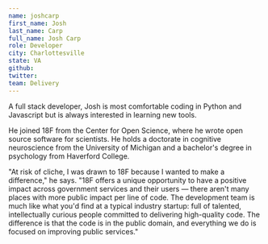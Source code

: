 ```yaml
---
name: joshcarp
first_name: Josh
last_name: Carp
full_name: Josh Carp
role: Developer
city: Charlottesville
state: VA
github:
twitter:
team: Delivery
---
```


A full stack developer, Josh is most comfortable coding in Python and Javascript but is always interested in learning new tools.

He joined 18F from the Center for Open Science, where he wrote open source software for scientists. He holds a doctorate in cognitive neuroscience from the University of Michigan and a bachelor's degree in psychology from Haverford College.

"At risk of cliche, I was drawn to 18F because I wanted to make a difference," he says. "18F offers a unique opportunity to have a positive impact across government services and their users — there aren't many places with more public impact per line of code. The development team is much like what you'd find at a typical industry startup: full of talented, intellectually curious people committed to delivering high-quality code. The difference is that the code is in the public domain, and everything we do is focused on improving public services."
